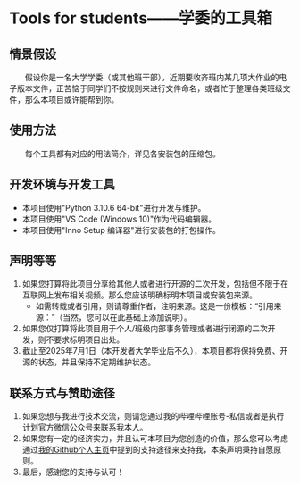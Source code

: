 # Tools for students——学委的工具箱
## 情景假设
<p>&emsp;&emsp;假设你是一名大学学委（或其他班干部），近期要收齐班内某几项大作业的电子版本文件，正苦恼于同学们不按规则来进行文件命名，或者忙于整理各类班级文件，那么本项目或许能帮到你。</p>

## 使用方法
<p>&emsp;&emsp;每个工具都有对应的用法简介，详见各安装包的压缩包。</p>

## 开发环境与开发工具
* 本项目使用"Python 3.10.6 64-bit"进行开发与维护。
* 本项目使用"VS Code (Windows 10)"作为代码编辑器。
* 本项目使用"Inno Setup 编译器"进行安装包的打包操作。

## 声明等等
1. 如果您打算将此项目分享给其他人或者进行开源的二次开发，包括但不限于在互联网上发布相关视频。那么您应该明确标明本项目或安装包来源。
   * 如需转载或者引用，则请尊重作者，注明来源。这是一份模板：“引用来源：”（当然，您可以在此基础上添加说明）。
2. 如果您仅打算将此项目用于个人/班级内部事务管理或者进行闭源的二次开发，则不要求标明项目出处。
3. 截止至2025年7月1日（本开发者大学毕业后不久），本项目都将保持免费、开源的状态，并且保持不定期维护状态。

## 联系方式与赞助途径
1. 如果您想与我进行技术交流，则请您通过我的哔哩哔哩账号-私信或者是执行计划官方微信公众号来联系我本人。
2. 如果您有一定的经济实力，并且认可本项目为您创造的价值，那么您可以考虑通过<a href='https://lmq624.github.io/' target='_blank'>我的Github个人主页</a>中提到的支持途径来支持我，本条声明秉持自愿原则。
3. 最后，感谢您的支持与认可！
